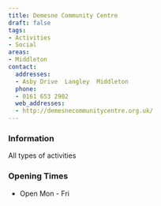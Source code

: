 ```yaml
---
title: Demesne Community Centre
draft: false
tags:
- Activities
- Social
areas:
- Middleton
contact:
  addresses:
  - Asby Drive  Langley  Middleton
  phone:
  - 0161 653 2902
  web_addresses:
  - http://demesnecommunitycentre.org.uk/
---
```


### Information
All types of activities

### Opening Times
* Open Mon - Fri

